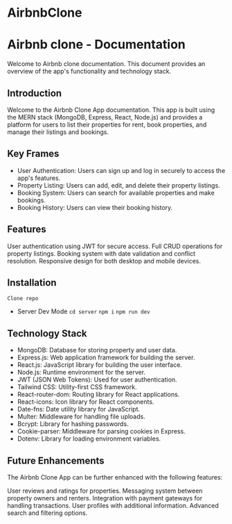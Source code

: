 # AirbnbClone

# Airbnb clone - Documentation
Welcome to Airbnb clone documentation. This document provides an overview of the app's functionality and technology stack.


## Introduction

Welcome to the Airbnb Clone App documentation. This app is built using the MERN stack (MongoDB, Express, React, Node.js) and provides a platform for users to list their properties for rent, book properties, and manage their listings and bookings.

## Key Frames

- User Authentication: Users can sign up and log in securely to access the app's features.
- Property Listing: Users can add, edit, and delete their property listings.
- Booking System: Users can search for available properties and make bookings.
- Booking History: Users can view their booking history.

## Features

User authentication using JWT for secure access.
Full CRUD operations for property listings.
Booking system with date validation and conflict resolution.
Responsive design for both desktop and mobile devices.

## Installation

`Clone repo`

- Server Dev Mode `cd server` `npm i` `npm run dev`


## Technology Stack

- MongoDB: Database for storing property and user data.
- Express.js: Web application framework for building the server.
- React.js: JavaScript library for building the user interface.
- Node.js: Runtime environment for the server.
- JWT (JSON Web Tokens): Used for user authentication.
- Tailwind CSS: Utility-first CSS framework.
- React-router-dom: Routing library for React applications.
- React-icons: Icon library for React components.
- Date-fns: Date utility library for JavaScript.
- Multer: Middleware for handling file uploads.
- Bcrypt: Library for hashing passwords.
- Cookie-parser: Middleware for parsing cookies in Express.
- Dotenv: Library for loading environment variables.

## Future Enhancements
The Airbnb Clone App can be further enhanced with the following features:

User reviews and ratings for properties.
Messaging system between property owners and renters.
Integration with payment gateways for handling transactions.
User profiles with additional information.
Advanced search and filtering options.
